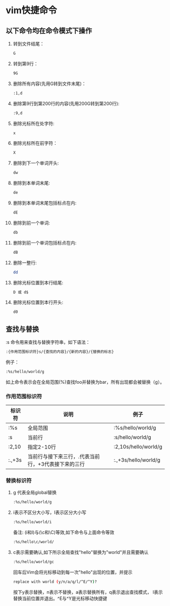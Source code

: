 # vim快捷命令

## 以下命令均在命令模式下操作

1. 转到文件结尾：

    ```bash
    G
    ```

2. 转到第9行：

    ```bash
    9G
    ```

3. 删除所有内容(先用G转到文件末尾)：

    ```bash
    :1,d
    ```

4. 删除第9行到第200行的内容(先用200G转到第200行):

    ```bash
    :9,d
    ```

5. 删除光标所在处字符:

    ```bash
    x
    ```

6. 删除光标所在前字符：

    ```bash
    X
    ```

7. 删除到下一个单词开头:

    ```bash
    dw
    ```

8. 删除到本单词末尾:

    ```bash
    de
    ```

9. 删除到本单词末尾包括标点在内:

    ```bash
    dE
    ```

10. 删除到前一个单词:

    ```bash
    db
    ```

11. 删除到前一个单词包括标点在内:

    ```bash
    dB
    ```

12. 删除一整行:

    ```bash
    dd
    ```

13. 删除光标位置到本行结尾:

    ```bash
    D 或 d$
    ```

14. 删除光标位置到本行开头:

    ```bash
    d0
    ```

## 查找与替换

:s 命令用来查找与替换字符串，如下语法：

```bash
:{作用范围标识符}s/{查找的内容}/{新的内容}/{替换的标志}
```

例子：

```bash
:%s/hello/world/g
```

如上命令表示会在全局范围(%)查找foo并替换为bar，所有出现都会被替换（g）。

### 作用范围标识符

标识符 | 说明                                            |  例子
-------|------------------------------------------------| ------------
:%s    | 全局范围                                        | :%s/hello/world/g
:s     | 当前行                                          | :s/hello/world/g
:2,10  | 指定2-10行                                      | :2,10s/hello/world/g
:.,+3s | 当前行与接下来三行，.代表当前行，+3代表接下来的三行 | :.,+3s/hello/world/g

### 替换标识符

1. g 代表全局global替换

    ```bash
    :%s/hello/world/g
    ```

2. i表示不区分大小写，I表示区分大小写

    ```bash
    :%s/hello/world/i
    ```

    备注: (i和I)与(\c和\C)等效,如下命令与上面命令等效

    ```bash
    :%s/hello\c/world/
    ```

3. c表示需要确认,如下所示全局查找"hello"替换为"world"并且需要确认

    ```bash
    :%s/hello/world/gc
    ```

    回车后Vim会将光标移动到每一次"hello"出现的位置，并提示

    ```bash
    replace with world (y/n/a/q/l/^E/^Y)?
    ```

    按下y表示替换，n表示不替换，a表示替换所有，q表示退出查找模式， l表示替换当前位置并退出。^E与^Y是光标移动快捷键
